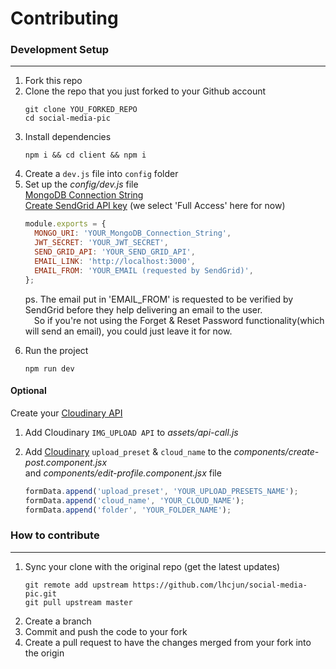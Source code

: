 # Contributing

### Development Setup

---

1. Fork this repo
2. Clone the repo that you just forked to your Github account<br>
   ```
   git clone YOU_FORKED_REPO
   cd social-media-pic
   ```
3. Install dependencies<br>
   ```
   npm i && cd client && npm i
   ```
4. Create a `dev.js` file into `config` folder
5. Set up the _config/dev.js_ file<br>
   [MongoDB Connection String](https://docs.mongodb.com/guides/server/drivers/)<br>
   [Create SendGrid API key](https://sendgrid.com/docs/ui/account-and-settings/api-keys/#creating-an-api-key) (we select 'Full Access' here for now)<br>
   ```js
   module.exports = {
     MONGO_URI: 'YOUR_MongoDB_Connection_String',
     JWT_SECRET: 'YOUR_JWT_SECRET',
     SEND_GRID_API: 'YOUR_SEND_GRID_API',
     EMAIL_LINK: 'http://localhost:3000',
     EMAIL_FROM: 'YOUR_EMAIL (requested by SendGrid)',
   };
   ```
   ps. The email put in 'EMAIL_FROM' is requested to be verified by SendGrid before they help delivering an email to the user.<br>
   &emsp;So if you're not using the Forget & Reset Password functionality(which will send an email), you could just leave it for now.<p>
6. Run the project
   ```
   npm run dev
   ```
   <p>

#### Optional

Create your [Cloudinary API](https://cloudinary.com/documentation/upload_presets)

1. Add Cloudinary `IMG_UPLOAD API` to _assets/api-call.js_
2. Add [Cloudinary](https://cloudinary.com/users/login) `upload_preset` & `cloud_name` to the _components/create-post.component.jsx_<br>
   and _components/edit-profile.component.jsx_ file

   ```js
   formData.append('upload_preset', 'YOUR_UPLOAD_PRESETS_NAME');
   formData.append('cloud_name', 'YOUR_CLOUD_NAME');
   formData.append('folder', 'YOUR_FOLDER_NAME');
   ```

   <p>

### How to contribute

---

1. Sync your clone with the original repo (get the latest updates)
   ```
   git remote add upstream https://github.com/lhcjun/social-media-pic.git
   git pull upstream master
   ```
2. Create a branch
3. Commit and push the code to your fork
4. Create a pull request to have the changes merged from your fork into the origin
